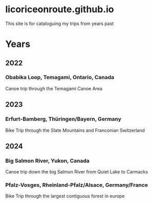 # licoriceonroute.github.io
This site is for cataloguing my trips from years past

# Years

## 2022

### Obabika Loop, Temagami, Ontario, Canada
Canoe trip through the Temagami Canoe Area

## 2023

### Erfurt-Bamberg, Thüringen/Bayern, Germany
Bike Trip through the Slate Mountains and Franconian Switzerland

## 2024

### Big Salmon River, Yukon, Canada
Canoe trip down the big Salmon River from Quiet Lake to Carmacks

### Pfalz-Vosges, Rheinland-Pfalz/Alsace, Germany/France
Bike Trip through the largest contiguous forest in europe
